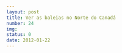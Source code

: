```yaml
---
layout: post
title: Ver as baleias no Norte do Canadá
number: 24 
img:
status: 0
date: 2012-01-22
---
```

